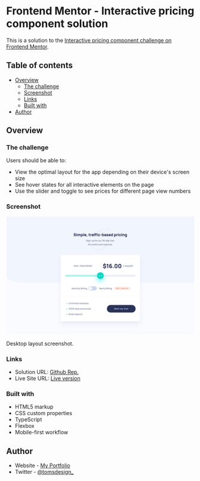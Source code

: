 # Frontend Mentor - Interactive pricing component solution

This is a solution to the [Interactive pricing component challenge on Frontend Mentor](https://www.frontendmentor.io/challenges/interactive-pricing-component-t0m8PIyY8).

## Table of contents

- [Overview](#overview)
  - [The challenge](#the-challenge)
  - [Screenshot](#screenshot)
  - [Links](#links)
  - [Built with](#built-with)
- [Author](#author)

## Overview

### The challenge

Users should be able to:

- View the optimal layout for the app depending on their device's screen size
- See hover states for all interactive elements on the page
- Use the slider and toggle to see prices for different page view numbers

### Screenshot

![](./images/Interactive-Pricing-Component-Screenshot.jpg)

Desktop layout screenshot.

### Links

- Solution URL: [Github Rep.](https://github.com/ph4ntom5/Interactive-Pricing-Component)
- Live Site URL: [Live version](https://priceless-wing-ee0ae6.netlify.app/)

### Built with

- HTML5 markup
- CSS custom properties
- TypeScript
- Flexbox
- Mobile-first workflow

## Author

- Website - [My Portfolio](https://www.tomsweb.site)
- Twitter - [@tomsdesign\_](https://www.twitter.com/tomsdesign_)
